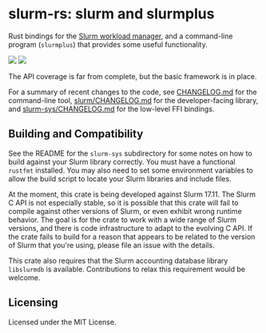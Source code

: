 # slurm-rs: slurm and slurmplus

Rust bindings for the [Slurm workload manager](https://slurm.schedmd.com/),
and a command-line program (`slurmplus`) that provides some useful
functionality.

[![](http://meritbadge.herokuapp.com/slurm)](https://crates.io/crates/slurm)
[![](https://docs.rs/slurm/badge.svg)](https://docs.rs/slurm)

The API coverage is far from complete, but the basic framework is in place.

For a summary of recent changes to the code, see
[CHANGELOG.md](./CHANGELOG.md) for the command-line tool,
[slurm/CHANGELOG.md](slurm/CHANGELOG.md) for the developer-facing library, and
[slurm-sys/CHANGELOG.md](slurm-sys/CHANGELOG.md) for the low-level FFI
bindings.


## Building and Compatibility

See the README for the `slurm-sys` subdirectory for some notes on how to build
against your Slurm library correctly. You must have a functional `rustfmt`
installed. You may also need to set some environment variables to allow the
build script to locate your Slurm libraries and include files.

At the moment, this crate is being developed against Slurm 17.11. The Slurm C
API is not especially stable, so it is possible that this crate will fail to
compile against other versions of Slurm, or even exhibit wrong runtime
behavior. The goal is for the crate to work with a wide range of Slurm
versions, and there is code infrastructure to adapt to the evolving C API. If
the crate fails to build for a reason that appears to be related to the
version of Slurm that you're using, please file an issue with the details.

This crate also requires that the Slurm accounting database library
`libslurmdb` is available. Contributions to relax this requirement would be
welcome.


## Licensing

Licensed under the MIT License.

